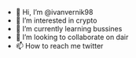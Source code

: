 - 👋 Hi, I’m @ivanvernik98
- 👀 I’m interested in crypto
- 🌱 I’m currently learning bussines
- 💞️ I’m looking to collaborate on dair
- 📫 How to reach me twitter

<!---
ivanvernik98/ivanvernik98 is a ✨ special ✨ repository because its `README.md` (this file) appears on your GitHub profile.
You can click the Preview link to take a look at your changes.
--->
